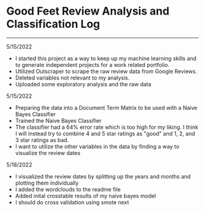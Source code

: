 # Good Feet Review Analysis and Classification Log
--- 

5/15/2022
* I started this project as a way to keep up my machine learning skills and to generate independent projects for a work related portfolio.
* Utilized Outscraper to scrape the raw review data from Google Reviews.
* Deleted variables not relevant to my analysis.
* Uploaded some exploratory analysis and the raw data

5/15/2022
* Preparing the data into a Document Term Matrix to be used with a Naive Bayes Classifier
* Trained the Naive Bayes Classifier
* The classifier had a 64% error rate which is too high for my liking. I think I will instead try to combine 4 and 5 star ratings as "good" and 1, 2, and 3 star ratings as bad. 
* I want to utilize the other variables in the data by finding a way to visualize the review dates

5/18/2022
* I visualized the review dates by splitting up the years and months and plotting them individually
* I added the wordclouds to the readme file
* Added inital crosstable results of my naive bayes model
* I should do cross validation using smote next
